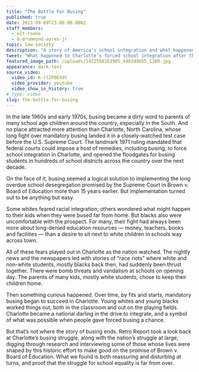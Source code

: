 ```yaml
---
title: "The Battle For Busing"
published: true
date: 2013-09-09T23:00:00.000Z
staff_members:
  - kit-roane
  - b-drummond-ayres-jr
topic: law-society
description: "A story of America's school integration and what happened when the buses stopped rolling."
tweet: "What happened to Charlotte’s forced school integration after the buses stopped rolling:"
featured_image_path: /uploads/1422558163905_448249655_1280.jpg
appearance: dark-text
source_video:
  video_id: K-rlZP0EXdY
  video_provider: youtube
  video_show_in_history: true
# type: video
slug: the-battle-for-busing
---
```


In the late 1960s and early 1970s, busing became a dirty word to parents of many school age children around the country, especially in the South. And no place attracted more attention than Charlotte, North Carolina, whose long fight over mandatory busing landed it in a closely-watched test case before the U.S. Supreme Court. The landmark 1971 ruling mandated that federal courts could impose a host of remedies, including busing, to force school integration in Charlotte, and opened the floodgates for busing students in hundreds of school districts across the country over the next decade.

On the face of it, busing seemed a logical solution to implementing the long overdue school desegregation promised by the Supreme Court in Brown v. Board of Education more than 15 years earlier. But implementation turned out to be anything but easy.

Some whites feared racial integration; others wondered what might happen to their kids when they were bused far from home. But blacks also were uncomfortable with the prospect. For many, their fight had always been more about long-denied education resources — money, teachers, books and facilities — than a desire to sit next to white children in schools way across town.

All of these fears played out in Charlotte as the nation watched. The nightly news and the newspapers led with stories of “race riots” where white and non-white students, mostly blacks back then, had suddenly been thrust together. There were bomb threats and vandalism at schools on opening day. The parents of many kids, mostly white students, chose to keep their children home.

Then something curious happened. Over time, by fits and starts, mandatory busing began to succeed in Charlotte. Young whites and young blacks worked things out, both in the classroom and out on the playing fields. Charlotte became a national darling in the drive to integrate, and a symbol of what was possible when people gave forced busing a chance.

But that’s not where the story of busing ends. Retro Report took a look back at Charlotte’s busing struggle, along with the nation’s struggle at large, digging through research and interviewing some of those whose lives were shaped by this historic effort to make good on the promise of Brown v. Board of Education. What we found is both reassuring and disturbing at turns, and proof that the struggle for school equality is far from over.

